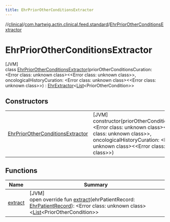 ```yaml
---
title: EhrPriorOtherConditionsExtractor
---
```

//[clinical](../../../index.html)/[com.hartwig.actin.clinical.feed.standard](../index.html)/[EhrPriorOtherConditionsExtractor](index.html)



# EhrPriorOtherConditionsExtractor



[JVM]\
class [EhrPriorOtherConditionsExtractor](index.html)(priorOtherConditionsCuration: &lt;Error class: unknown class&gt;&lt;&lt;Error class: unknown class&gt;&gt;, oncologicalHistoryCuration: &lt;Error class: unknown class&gt;&lt;&lt;Error class: unknown class&gt;&gt;) : [EhrExtractor](../-ehr-extractor/index.html)&lt;[List](https://kotlinlang.org/api/latest/jvm/stdlib/kotlin.collections/-list/index.html)&lt;PriorOtherCondition&gt;&gt;



## Constructors


| | |
|---|---|
| [EhrPriorOtherConditionsExtractor](-ehr-prior-other-conditions-extractor.html) | [JVM]<br>constructor(priorOtherConditionsCuration: &lt;Error class: unknown class&gt;&lt;&lt;Error class: unknown class&gt;&gt;, oncologicalHistoryCuration: &lt;Error class: unknown class&gt;&lt;&lt;Error class: unknown class&gt;&gt;) |


## Functions


| Name | Summary |
|---|---|
| [extract](extract.html) | [JVM]<br>open override fun [extract](extract.html)(ehrPatientRecord: [EhrPatientRecord](../-ehr-patient-record/index.html)): &lt;Error class: unknown class&gt;&lt;[List](https://kotlinlang.org/api/latest/jvm/stdlib/kotlin.collections/-list/index.html)&lt;PriorOtherCondition&gt;&gt; |

